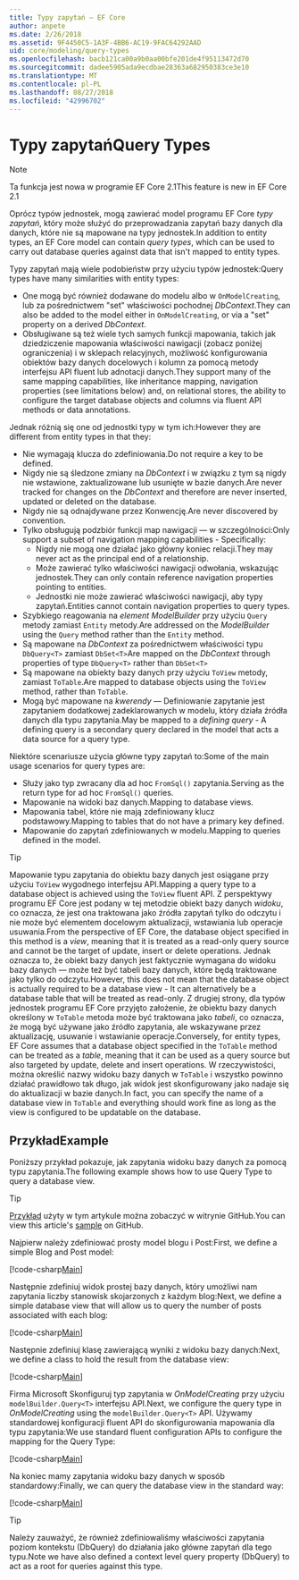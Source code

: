 ```yaml
---
title: Typy zapytań — EF Core
author: anpete
ms.date: 2/26/2018
ms.assetid: 9F4450C5-1A3F-4BB6-AC19-9FAC64292AAD
uid: core/modeling/query-types
ms.openlocfilehash: bacb121ca00a9b0aa00bfe201de4f95113472d70
ms.sourcegitcommit: dadee5905ada9ecdbae28363a682950383ce3e10
ms.translationtype: MT
ms.contentlocale: pl-PL
ms.lasthandoff: 08/27/2018
ms.locfileid: "42996702"
---
```

# <a name="query-types"></a><span data-ttu-id="50ecf-102">Typy zapytań</span><span class="sxs-lookup"><span data-stu-id="50ecf-102">Query Types</span></span>
> [!NOTE]
> <span data-ttu-id="50ecf-103">Ta funkcja jest nowa w programie EF Core 2.1</span><span class="sxs-lookup"><span data-stu-id="50ecf-103">This feature is new in EF Core 2.1</span></span>

<span data-ttu-id="50ecf-104">Oprócz typów jednostek, mogą zawierać model programu EF Core _typy zapytań_, który może służyć do przeprowadzania zapytań bazy danych dla danych, które nie są mapowane na typy jednostek.</span><span class="sxs-lookup"><span data-stu-id="50ecf-104">In addition to entity types, an EF Core model can contain _query types_, which can be used to carry out database queries against data that isn't mapped to entity types.</span></span>

<span data-ttu-id="50ecf-105">Typy zapytań mają wiele podobieństw przy użyciu typów jednostek:</span><span class="sxs-lookup"><span data-stu-id="50ecf-105">Query types have many similarities with entity types:</span></span>

- <span data-ttu-id="50ecf-106">One mogą być również dodawane do modelu albo w `OnModelCreating`, lub za pośrednictwem "set" właściwości pochodnej _DbContext_.</span><span class="sxs-lookup"><span data-stu-id="50ecf-106">They can also be added to the model either in `OnModelCreating`, or via a "set" property on a derived _DbContext_.</span></span>
- <span data-ttu-id="50ecf-107">Obsługiwane są też wiele tych samych funkcji mapowania, takich jak dziedziczenie mapowania właściwości nawigacji (zobacz poniżej ograniczenia) i w sklepach relacyjnych, możliwość konfigurowania obiektów bazy danych docelowych i kolumn za pomocą metody interfejsu API fluent lub adnotacji danych.</span><span class="sxs-lookup"><span data-stu-id="50ecf-107">They support many of the same mapping capabilities, like inheritance mapping, navigation properties (see limitations below) and, on relational stores, the ability to configure the target database objects and columns via fluent API methods or data annotations.</span></span>

<span data-ttu-id="50ecf-108">Jednak różnią się one od jednostki typy w tym ich:</span><span class="sxs-lookup"><span data-stu-id="50ecf-108">However they are different from entity types in that they:</span></span>

- <span data-ttu-id="50ecf-109">Nie wymagają klucza do zdefiniowania.</span><span class="sxs-lookup"><span data-stu-id="50ecf-109">Do not require a key to be defined.</span></span>
- <span data-ttu-id="50ecf-110">Nigdy nie są śledzone zmiany na _DbContext_ i w związku z tym są nigdy nie wstawione, zaktualizowane lub usunięte w bazie danych.</span><span class="sxs-lookup"><span data-stu-id="50ecf-110">Are never tracked for changes on the _DbContext_ and therefore are never inserted, updated or deleted on the database.</span></span>
- <span data-ttu-id="50ecf-111">Nigdy nie są odnajdywane przez Konwencję.</span><span class="sxs-lookup"><span data-stu-id="50ecf-111">Are never discovered by convention.</span></span>
- <span data-ttu-id="50ecf-112">Tylko obsługują podzbiór funkcji map nawigacji — w szczególności:</span><span class="sxs-lookup"><span data-stu-id="50ecf-112">Only support a subset of navigation mapping capabilities - Specifically:</span></span>
  - <span data-ttu-id="50ecf-113">Nigdy nie mogą one działać jako główny koniec relacji.</span><span class="sxs-lookup"><span data-stu-id="50ecf-113">They may never act as the principal end of a relationship.</span></span>
  - <span data-ttu-id="50ecf-114">Może zawierać tylko właściwości nawigacji odwołania, wskazując jednostek.</span><span class="sxs-lookup"><span data-stu-id="50ecf-114">They can only contain reference navigation properties pointing to entities.</span></span>
  - <span data-ttu-id="50ecf-115">Jednostki nie może zawierać właściwości nawigacji, aby typy zapytań.</span><span class="sxs-lookup"><span data-stu-id="50ecf-115">Entities cannot contain navigation properties to query types.</span></span>
- <span data-ttu-id="50ecf-116">Szybkiego reagowania na _element ModelBuilder_ przy użyciu `Query` metody zamiast `Entity` metody.</span><span class="sxs-lookup"><span data-stu-id="50ecf-116">Are addressed on the _ModelBuilder_ using the `Query` method rather than the `Entity` method.</span></span>
- <span data-ttu-id="50ecf-117">Są mapowane na _DbContext_ za pośrednictwem właściwości typu `DbQuery<T>` zamiast `DbSet<T>`</span><span class="sxs-lookup"><span data-stu-id="50ecf-117">Are mapped on the _DbContext_ through properties of type `DbQuery<T>` rather than `DbSet<T>`</span></span>
- <span data-ttu-id="50ecf-118">Są mapowane na obiekty bazy danych przy użyciu `ToView` metody, zamiast `ToTable`.</span><span class="sxs-lookup"><span data-stu-id="50ecf-118">Are mapped to database objects using the `ToView` method, rather than `ToTable`.</span></span>
- <span data-ttu-id="50ecf-119">Mogą być mapowane na _kwerendy_ — Definiowanie zapytanie jest zapytaniem dodatkowej zadeklarowanych w modelu, który działa źródła danych dla typu zapytania.</span><span class="sxs-lookup"><span data-stu-id="50ecf-119">May be mapped to a _defining query_ - A defining query is a secondary query declared in the model that acts a data source for a query type.</span></span>

<span data-ttu-id="50ecf-120">Niektóre scenariusze użycia główne typy zapytań to:</span><span class="sxs-lookup"><span data-stu-id="50ecf-120">Some of the main usage scenarios for query types are:</span></span>

- <span data-ttu-id="50ecf-121">Służy jako typ zwracany dla ad hoc `FromSql()` zapytania.</span><span class="sxs-lookup"><span data-stu-id="50ecf-121">Serving as the return type for ad hoc `FromSql()` queries.</span></span>
- <span data-ttu-id="50ecf-122">Mapowanie na widoki baz danych.</span><span class="sxs-lookup"><span data-stu-id="50ecf-122">Mapping to database views.</span></span>
- <span data-ttu-id="50ecf-123">Mapowania tabel, które nie mają zdefiniowany klucz podstawowy.</span><span class="sxs-lookup"><span data-stu-id="50ecf-123">Mapping to tables that do not have a primary key defined.</span></span>
- <span data-ttu-id="50ecf-124">Mapowanie do zapytań zdefiniowanych w modelu.</span><span class="sxs-lookup"><span data-stu-id="50ecf-124">Mapping to queries defined in the model.</span></span>

> [!TIP]
> <span data-ttu-id="50ecf-125">Mapowanie typu zapytania do obiektu bazy danych jest osiągane przy użyciu `ToView` wygodnego interfejsu API.</span><span class="sxs-lookup"><span data-stu-id="50ecf-125">Mapping a query type to a database object is achieved using the `ToView` fluent API.</span></span> <span data-ttu-id="50ecf-126">Z perspektywy programu EF Core jest podany w tej metodzie obiekt bazy danych _widoku_, co oznacza, że jest ona traktowana jako źródła zapytań tylko do odczytu i nie może być elementem docelowym aktualizacji, wstawiania lub operacje usuwania.</span><span class="sxs-lookup"><span data-stu-id="50ecf-126">From the perspective of EF Core, the database object specified in this method is a _view_, meaning that it is treated as a read-only query source and cannot be the target of update, insert or delete operations.</span></span> <span data-ttu-id="50ecf-127">Jednak oznacza to, że obiekt bazy danych jest faktycznie wymagana do widoku bazy danych — może też być tabeli bazy danych, które będą traktowane jako tylko do odczytu.</span><span class="sxs-lookup"><span data-stu-id="50ecf-127">However, this does not mean that the database object is actually required to be a database view - It can alternatively be a database table that will be treated as read-only.</span></span> <span data-ttu-id="50ecf-128">Z drugiej strony, dla typów jednostek programu EF Core przyjęto założenie, że obiektu bazy danych określony w `ToTable` metoda może być traktowana jako _tabeli_, co oznacza, że mogą być używane jako źródło zapytania, ale wskazywane przez aktualizację, usuwanie i wstawianie operacje.</span><span class="sxs-lookup"><span data-stu-id="50ecf-128">Conversely, for entity types, EF Core assumes that a database object specified in the `ToTable` method can be treated as a _table_, meaning that it can be used as a query source but also targeted by update, delete and insert operations.</span></span> <span data-ttu-id="50ecf-129">W rzeczywistości, można określić nazwy widoku bazy danych w `ToTable` i wszystko powinno działać prawidłowo tak długo, jak widok jest skonfigurowany jako nadaje się do aktualizacji w bazie danych.</span><span class="sxs-lookup"><span data-stu-id="50ecf-129">In fact, you can specify the name of a database view in `ToTable` and everything should work fine as long as the view is configured to be updatable on the database.</span></span>

## <a name="example"></a><span data-ttu-id="50ecf-130">Przykład</span><span class="sxs-lookup"><span data-stu-id="50ecf-130">Example</span></span>

<span data-ttu-id="50ecf-131">Poniższy przykład pokazuje, jak zapytania widoku bazy danych za pomocą typu zapytania.</span><span class="sxs-lookup"><span data-stu-id="50ecf-131">The following example shows how to use Query Type to query a database view.</span></span>

> [!TIP]
> <span data-ttu-id="50ecf-132">[Przykład](https://github.com/aspnet/EntityFrameworkCore/tree/master/samples/QueryTypes) użyty w tym artykule można zobaczyć w witrynie GitHub.</span><span class="sxs-lookup"><span data-stu-id="50ecf-132">You can view this article's [sample](https://github.com/aspnet/EntityFrameworkCore/tree/master/samples/QueryTypes) on GitHub.</span></span>

<span data-ttu-id="50ecf-133">Najpierw należy zdefiniować prosty model blogu i Post:</span><span class="sxs-lookup"><span data-stu-id="50ecf-133">First, we define a simple Blog and Post model:</span></span>

[!code-csharp[Main](../../../efcore-repo/samples/QueryTypes/Program.cs#Entities)]

<span data-ttu-id="50ecf-134">Następnie zdefiniuj widok prostej bazy danych, który umożliwi nam zapytania liczby stanowisk skojarzonych z każdym blog:</span><span class="sxs-lookup"><span data-stu-id="50ecf-134">Next, we define a simple database view that will allow us to query the number of posts associated with each blog:</span></span>

[!code-csharp[Main](../../../efcore-repo/samples/QueryTypes/Program.cs#View)]

<span data-ttu-id="50ecf-135">Następnie zdefiniuj klasę zawierającą wyniki z widoku bazy danych:</span><span class="sxs-lookup"><span data-stu-id="50ecf-135">Next, we define a class to hold the result from the database view:</span></span>

[!code-csharp[Main](../../../efcore-repo/samples/QueryTypes/Program.cs#QueryType)]

<span data-ttu-id="50ecf-136">Firma Microsoft Skonfiguruj typ zapytania w _OnModelCreating_ przy użyciu `modelBuilder.Query<T>` interfejsu API.</span><span class="sxs-lookup"><span data-stu-id="50ecf-136">Next, we configure the query type in _OnModelCreating_ using the `modelBuilder.Query<T>` API.</span></span>
<span data-ttu-id="50ecf-137">Używamy standardowej konfiguracji fluent API do skonfigurowania mapowania dla typu zapytania:</span><span class="sxs-lookup"><span data-stu-id="50ecf-137">We use standard fluent configuration APIs to configure the mapping for the Query Type:</span></span>

[!code-csharp[Main](../../../efcore-repo/samples/QueryTypes/Program.cs#Configuration)]

<span data-ttu-id="50ecf-138">Na koniec mamy zapytania widoku bazy danych w sposób standardowy:</span><span class="sxs-lookup"><span data-stu-id="50ecf-138">Finally, we can query the database view in the standard way:</span></span>

[!code-csharp[Main](../../../efcore-repo/samples/QueryTypes/Program.cs#Query)]

> [!TIP]
> <span data-ttu-id="50ecf-139">Należy zauważyć, że również zdefiniowaliśmy właściwości zapytania poziom kontekstu (DbQuery) do działania jako główne zapytań dla tego typu.</span><span class="sxs-lookup"><span data-stu-id="50ecf-139">Note we have also defined a context level query property (DbQuery) to act as a root for queries against this type.</span></span>
